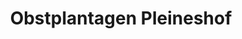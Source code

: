 ---
title: "Obstplantagen Pleineshof"
url: /kempen/obstplantagen-pleineshof/
shop: Gemüse & Obst
---